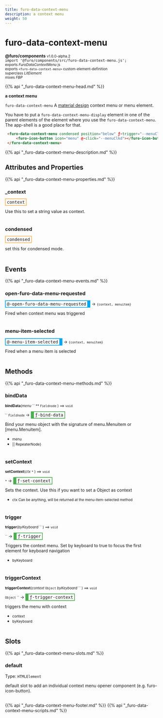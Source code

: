 ```yaml
---
title: furo-data-context-menu
description: a context menu
weight: 50
---
```


# furo-data-context-menu
**@furo/components** <small>v1.0.0-alpha.2</small>
<br>`import '@furo/components/src/furo-data-context-menu.js';`<small>
<br>exports *FuroDataContextMenu* js
<br>exports `<furo-data-context-menu>` custom-element-definition
<br>superclass *LitElement*
<br> mixes *FBP*</small>

{{% api "_furo-data-context-menu-head.md" %}}

**a context menu**

`furo-data-context-menu`
 A  [material design](https://material.io/components/menus/) context menu or menu element.

 You have to put a `furo-data-context-menu-display` element in one of the parent elements of the element where you use the `furo-data-context-menu`.
 The app-shell is a good place for that.

```html
 <furo-data-context-menu condensed position="below" ƒ-trigger="--menuClkd" ƒ-bind-data="--menuObject" @-menu-item-selected="--menuItem">
     <furo-icon-button icon="menu" @-click="--menuClkd"></furo-icon-button>
 </furo-data-context-menu>
```

{{% api "_furo-data-context-menu-description.md" %}}


## Attributes and Properties
{{% api "_furo-data-context-menu-properties.md" %}}








### **_context**

<span  style="border-width:2px; border-style: solid;border-color:  rgb(255, 182, 91);font-family:monospace; padding:2px 4px;">context</span>
</small>

Use this to set a string value as context.
<br><br>

### **condensed**

<span  style="border-width:2px; border-style: solid;border-color:  rgb(255, 182, 91);font-family:monospace; padding:2px 4px;">condensed</span>
</small>

set this for condensed mode.
<br><br>
## Events
{{% api "_furo-data-context-menu-events.md" %}}

### **open-furo-data-menu-requested**
<span  style="border-width:2px 10px 2px 2px; border-style: solid;border-color:  rgb(2, 168, 244);font-family:monospace; padding:2px 4px;">@-open-furo-data-menu-requested</span>
→ <small>`{context, menuitem}`</small>

 Fired when context menu was triggered
<br><br>
### **menu-item-selected**
<span  style="border-width:2px 10px 2px 2px; border-style: solid;border-color:  rgb(2, 168, 244);font-family:monospace; padding:2px 4px;">@-menu-item-selected</span>
→ <small>`{context, menuitem}`</small>

 Fired when a menu item is selected
<br><br>

## Methods
{{% api "_furo-data-context-menu-methods.md" %}}


### **bindData**
<small>**bindData**(*menu* `` ** `Fieldnode` ) ⟹ `void`</small>

<small>`` `Fieldnode` </small> →
<span  style="border-width:2px 2px 2px 10px; border-style: solid;border-color:  rgb(76, 175, 80);font-family:monospace; padding:2px 4px;">ƒ-bind-data</span>

Bind your menu object with the signature of menu.Menuitem or [menu.Menuitem].

- <small>menu </small>
- <small> || RepeaterNode}</small>
<br><br>

### **setContext**
<small>**setContext**(*ctx* `*` ) ⟹ `void`</small>

<small>`*` </small> →
<span  style="border-width:2px 2px 2px 10px; border-style: solid;border-color:  rgb(76, 175, 80);font-family:monospace; padding:2px 4px;">ƒ-set-context</span>

Sets the context. Use this if you want to set a Object as context

- <small>ctx Can be anything, will be returned at the menu-item-selected method</small>
<br><br>

### **trigger**
<small>**trigger**(*byKeyboard* `` ) ⟹ `void`</small>

<small>`` </small> →
<span  style="border-width:2px 2px 2px 10px; border-style: solid;border-color:  rgb(76, 175, 80);font-family:monospace; padding:2px 4px;">ƒ-trigger</span>

Triggers the context menu. Set by keyboard to true to focus the first element for keyboard navigation

- <small>byKeyboard </small>
<br><br>

### **triggerContext**
<small>**triggerContext**(*context* `Object` *byKeyboard* `` ) ⟹ `void`</small>

<small>`Object` `` </small> →
<span  style="border-width:2px 2px 2px 10px; border-style: solid;border-color:  rgb(76, 175, 80);font-family:monospace; padding:2px 4px;">ƒ-trigger-context</span>

triggers the menu with context

- <small>context </small>
- <small>byKeyboard </small>
<br><br>






## Slots
{{% api "_furo-data-context-menu-slots.md" %}}

### **default**
Type: `HTMLElement`

default slot to add an individual context menu opener component (e.g. furo-icon-button).
<br><br>

{{% api "_furo-data-context-menu-footer.md" %}}
{{% api "_furo-data-context-menu-scripts.md" %}}
